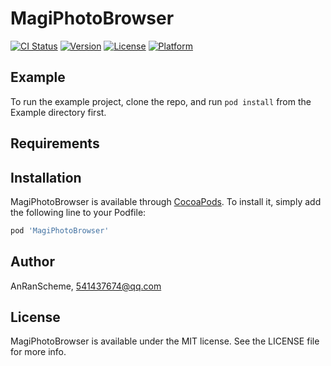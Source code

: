 # MagiPhotoBrowser

[![CI Status](https://img.shields.io/travis/AnRanScheme/MagiPhotoBrowser.svg?style=flat)](https://travis-ci.org/AnRanScheme/MagiPhotoBrowser)
[![Version](https://img.shields.io/cocoapods/v/MagiPhotoBrowser.svg?style=flat)](https://cocoapods.org/pods/MagiPhotoBrowser)
[![License](https://img.shields.io/cocoapods/l/MagiPhotoBrowser.svg?style=flat)](https://cocoapods.org/pods/MagiPhotoBrowser)
[![Platform](https://img.shields.io/cocoapods/p/MagiPhotoBrowser.svg?style=flat)](https://cocoapods.org/pods/MagiPhotoBrowser)

## Example

To run the example project, clone the repo, and run `pod install` from the Example directory first.

## Requirements

## Installation

MagiPhotoBrowser is available through [CocoaPods](https://cocoapods.org). To install
it, simply add the following line to your Podfile:

```ruby
pod 'MagiPhotoBrowser'
```

## Author

AnRanScheme, 541437674@qq.com

## License

MagiPhotoBrowser is available under the MIT license. See the LICENSE file for more info.
